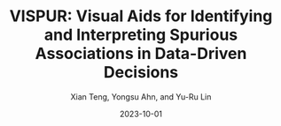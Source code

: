 ---
title: "VISPUR: Visual Aids for Identifying and Interpreting Spurious Associations in Data-Driven Decisions"
collection: publications
permalink: /publication/p8-vis-2023-vispur
date: 2023-10-01
venue: 'TVCG 2023'
author: 'Xian Teng, Yongsu Ahn, and Yu-Ru Lin'
paperurl: 'https://arxiv.org/pdf/2307.14448.pdf'
citation: 'Your Name, You. (2015). &quot;Paper Title Number 3.&quot; <i>Journal 1</i>. 1(3).'
---